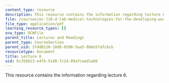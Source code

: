 ```yaml
---
content_type: resource
description: This resource contains the information regarding lecture 6.
file: /courses/ec-710-d-lab-medical-technologies-for-the-developing-world-spring-2010/bc35b623e4fb51d87c2d89a7caad1a68_MITEC_710S10_lecture6.pdf
file_type: application/pdf
learning_resource_types: []
ocw_type: OCWFile
parent_title: Lectures and Readings
parent_type: CourseSection
parent_uid: 37dd8120-10d8-6590-5aa5-9b6e57afc6cb
resourcetype: Document
title: Lecture 6
uid: bc35b623-e4fb-51d8-7c2d-89a7caad1a68
---
```

This resource contains the information regarding lecture 6.

